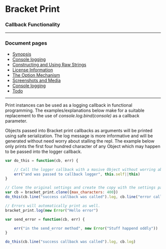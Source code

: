 # Bracket Print
### Callback Functionality

----
### Document pages
* [Synopsis](https://github.com/restarian/bracket_print/blob/master/doc/README.md)
* [Console logging ](https://github.com/restarian/bracket_print/blob/master/doc/as_logger.md)
* [Constructing and Using Raw Strings ](https://github.com/restarian/bracket_print/blob/master/doc/as_string.md)
* [License Information](https://github.com/restarian/bracket_print/blob/master/doc/license.md)
* [The Option Mechanism](https://github.com/restarian/bracket_print/blob/master/doc/options.md)
* [Screenshots and Media](https://github.com/restarian/bracket_print/blob/master/doc/screenshot.md)
* [Console logging ](https://github.com/restarian/bracket_print/blob/master/doc/style_map.md)
* [Todo](https://github.com/restarian/bracket_print/blob/master/doc/todo.md)

----

Print instances can be used as a logging callback in functional programming. The examples/explanations below make for a suitable replacement to the use of *console.log.bind(console)* as a callback parameter.

Objects passed into Bracket print callbacks as arguments will be printed using safe serialization. The log message is more informative and will be generated without need worry about stalling the repl. The example below only prints the first four hundred character of any Object which may happen to be passed into the logger callback. 


```javascript
var do_this = function(cb, err) {

	// Call the logger callback with a masive Object without worring about loop stall.
	err("and was passed to callback logger", this.self||this)
}

// Clone the original settings and create the copy with the settings passed in.
var cb = bracket_print.clone({max_characters: 400})
do_this(cb.line("success callback was called").log, cb.line("error callback was called").log)

// Errors will automatically print as well.
bracket_print.log(new Error("Hello error")

var send_error = function(cb, err) {

	err("in the send_error method", new Error("Stuff happend oddly"))
}

do_this(cb.line("success callback was called").log, cb.log)
```


